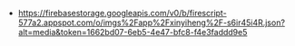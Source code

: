 - https://firebasestorage.googleapis.com/v0/b/firescript-577a2.appspot.com/o/imgs%2Fapp%2Fxinyiheng%2F-s6ir45i4R.json?alt=media&token=1662bd07-6eb5-4e47-bfc8-f4e3faddd9e5
